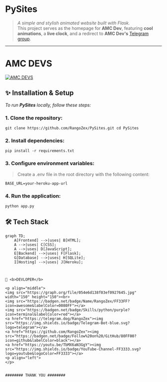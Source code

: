 # **PySites**

> _A simple and stylish animated website built with Flask._  
> This project serves as the homepage for **AMC Dev**, featuring **cool animations**, a **live clock**, and a redirect to **AMC Dev's** [Telegram group](https://t.me/amcdev).

---

# AMC DEVS

[![AMC DEVS](https://img.shields.io/badge/AMC%20DEVS-Click%20Here-blue?style=for-the-badge&logo=appveyor)](https://pysites-341b96af569a.herokuapp.com/)


## **✨ Installation & Setup**

_To run **PySites** locally, follow these steps:_

### 1. **Clone the repository:**
`git clone https://github.com/RangoZex/PySites.git
cd PySites`

### 2. **Install dependencies:**

`pip install -r requirements.txt`

### 3. **Configure environment variables:**
> Create a .env file in the root directory with the following content:

`BASE_URL=your-heroku-app-url`

### 4. **Run the application:**
`python app.py`



## **🛠️ Tech Stack**

```mermaid
graph TD;
    A[Frontend] -->|uses| B[HTML];
    A -->|uses| C[CSS];
    A -->|uses| D[JavaScript];
    E[Backend] -->|uses| F[Flask];
    G[Database] -->|uses| H[SQLite];
    I[Hosting] -->|uses| J[Heroku];



👲 <b>DEVLOPER</b>

<p align="middle">
<img src="https://graph.org/file/054e6d138f03ef0927645.jpg" width="150" height="150"><br>
<img src="https://badgen.net/badge/Name/RangoZex/FF33FF?icon=awesome&labelColor=0080FF"></a>
<img src="https://badgen.net/badge/Skills/python/purple?icon=terminal&labelColor=red"></a>
<a href="https://telegram.dog/RangoZex"><img src="https://img.shields.io/badge/Telegram-Bot-blue.svg?logo=telegram"></a>
<a href="https://github.com/RangoZex"><img src="https://badgen.net/badge/Follow%20on%20/GitHub/80FF00?icon=github&labelColor=black"></a>
<a href="https://youtu.be/TbMX6aN3GgY"><img src="https://img.shields.io/badge/YouTube-Channel-FF3333.svg?logo=youtube&logoColor=FF3333"></a>
<p align="left">
</p>


######## THANK YOU ########
